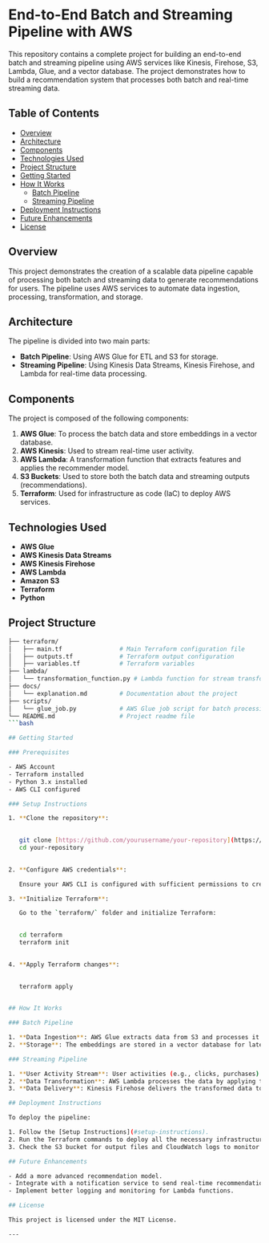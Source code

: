 # End-to-End Batch and Streaming Pipeline with AWS

This repository contains a complete project for building an end-to-end batch and streaming pipeline using AWS services like Kinesis, Firehose, S3, Lambda, Glue, and a vector database. The project demonstrates how to build a recommendation system that processes both batch and real-time streaming data.

## Table of Contents

- [Overview](#overview)
- [Architecture](#architecture)
- [Components](#components)
- [Technologies Used](#technologies-used)
- [Project Structure](#project-structure)
- [Getting Started](#getting-started)
- [How It Works](#how-it-works)
  - [Batch Pipeline](#batch-pipeline)
  - [Streaming Pipeline](#streaming-pipeline)
- [Deployment Instructions](#deployment-instructions)
- [Future Enhancements](#future-enhancements)
- [License](#license)

## Overview

This project demonstrates the creation of a scalable data pipeline capable of processing both batch and streaming data to generate recommendations for users. The pipeline uses AWS services to automate data ingestion, processing, transformation, and storage.

## Architecture

The pipeline is divided into two main parts:

- **Batch Pipeline**: Using AWS Glue for ETL and S3 for storage.
- **Streaming Pipeline**: Using Kinesis Data Streams, Kinesis Firehose, and Lambda for real-time data processing.


## Components

The project is composed of the following components:

1. **AWS Glue**: To process the batch data and store embeddings in a vector database.
2. **AWS Kinesis**: Used to stream real-time user activity.
3. **AWS Lambda**: A transformation function that extracts features and applies the recommender model.
4. **S3 Buckets**: Used to store both the batch data and streaming outputs (recommendations).
5. **Terraform**: Used for infrastructure as code (IaC) to deploy AWS services.

## Technologies Used

- **AWS Glue**
- **AWS Kinesis Data Streams**
- **AWS Kinesis Firehose**
- **AWS Lambda**
- **Amazon S3**
- **Terraform**
- **Python**

## Project Structure

```bash
├── terraform/
│   ├── main.tf                # Main Terraform configuration file
│   ├── outputs.tf             # Terraform output configuration
│   ├── variables.tf           # Terraform variables
├── lambda/
│   └── transformation_function.py # Lambda function for stream transformation
├── docs/
│   └── explanation.md         # Documentation about the project
├── scripts/
│   └── glue_job.py            # AWS Glue job script for batch processing
└── README.md                  # Project readme file
```bash

## Getting Started

### Prerequisites

- AWS Account
- Terraform installed
- Python 3.x installed
- AWS CLI configured

### Setup Instructions

1. **Clone the repository**:

   
   git clone [https://github.com/yourusername/your-repository](https://github.com/Dsmujtba/End-to-End-Batch-and-Streaming-Pipeline-AWS).git
   cd your-repository
   

2. **Configure AWS credentials**:

   Ensure your AWS CLI is configured with sufficient permissions to create Kinesis, Firehose, S3, and Lambda resources.

3. **Initialize Terraform**:

   Go to the `terraform/` folder and initialize Terraform:

   
   cd terraform
   terraform init
   

4. **Apply Terraform changes**:

   
   terraform apply
   

## How It Works

### Batch Pipeline

1. **Data Ingestion**: AWS Glue extracts data from S3 and processes it to create embeddings.
2. **Storage**: The embeddings are stored in a vector database for later use in the recommendation system.

### Streaming Pipeline

1. **User Activity Stream**: User activities (e.g., clicks, purchases) are captured in real-time using AWS Kinesis Data Streams.
2. **Data Transformation**: AWS Lambda processes the data by applying the recommendation model, transforming the data into user-specific recommendations.
3. **Data Delivery**: Kinesis Firehose delivers the transformed data to the S3 recommendation bucket.

## Deployment Instructions

To deploy the pipeline:

1. Follow the [Setup Instructions](#setup-instructions).
2. Run the Terraform commands to deploy all the necessary infrastructure.
3. Check the S3 bucket for output files and CloudWatch logs to monitor Lambda transformations.

## Future Enhancements

- Add a more advanced recommendation model.
- Integrate with a notification service to send real-time recommendations to users.
- Implement better logging and monitoring for Lambda functions.

## License

This project is licensed under the MIT License.

---


